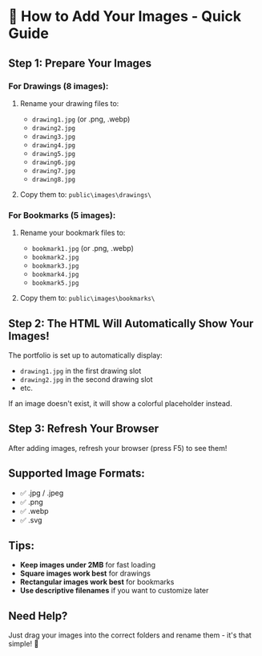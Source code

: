 # 📸 How to Add Your Images - Quick Guide

## Step 1: Prepare Your Images

### For Drawings (8 images):
1. Rename your drawing files to:
   - `drawing1.jpg` (or .png, .webp)
   - `drawing2.jpg`
   - `drawing3.jpg`
   - `drawing4.jpg`
   - `drawing5.jpg`
   - `drawing6.jpg`
   - `drawing7.jpg`
   - `drawing8.jpg`

2. Copy them to: `public\images\drawings\`

### For Bookmarks (5 images):
1. Rename your bookmark files to:
   - `bookmark1.jpg` (or .png, .webp)
   - `bookmark2.jpg`
   - `bookmark3.jpg`
   - `bookmark4.jpg`
   - `bookmark5.jpg`

2. Copy them to: `public\images\bookmarks\`

## Step 2: The HTML Will Automatically Show Your Images!

The portfolio is set up to automatically display:
- `drawing1.jpg` in the first drawing slot
- `drawing2.jpg` in the second drawing slot
- etc.

If an image doesn't exist, it will show a colorful placeholder instead.

## Step 3: Refresh Your Browser

After adding images, refresh your browser (press F5) to see them!

## Supported Image Formats:
- ✅ .jpg / .jpeg
- ✅ .png  
- ✅ .webp
- ✅ .svg

## Tips:
- **Keep images under 2MB** for fast loading
- **Square images work best** for drawings
- **Rectangular images work best** for bookmarks
- **Use descriptive filenames** if you want to customize later

## Need Help?
Just drag your images into the correct folders and rename them - it's that simple! 🎨
